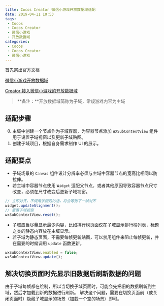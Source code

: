 ```yaml
---
title: Cocos Creator 微信小游戏开放数据域适配
date: 2019-04-11 10:53
tags:
 - Cocos
 - Cocos Creator
 - 微信小游戏
 - 开放数据域
categories:
 - Cocos
 - Cocos Creator
 - 微信小游戏
---
```


首先祭出官方文档

[微信小游戏开放数据域](https://developers.weixin.qq.com/minigame/dev/tutorial/open-ability/open-data.html#%E5%BC%80%E6%94%BE%E6%95%B0%E6%8D%AE%E5%9F%9F)

[Creator 接入微信小游戏的开放数据域](https://docs.cocos.com/creator/manual/zh/publish/publish-wechatgame-sub-domain.html)

> **备注：**开放数据域简称为子域，常规游戏内容为主域

## 适配步骤

0. 主域中创建一个节点作为子域容器，为容器节点添加 `WXSubContextView` 组件用于设置子域视窗以及更新子域贴图。
0. 创建子域项目，根据自身需求制作 UI 的展示。

## 适配要点

* 子域场景的 `Canvas` 组件设计分辨率必须与主域中容器节点的宽高比相同以防拉伸。
* 若主域中容器节点使用 `Widget` 适配父节点，或者其他原因导致容器节点尺寸改变，必须在尺寸改变后更新子域视窗。
 
```javascript
// 立即对齐，不调用该函数的话，将会等到下一帧对齐
widget.updateAlignment();
// 重置子域视窗
wxSubContextView.reset();
```

* 子域应当尽量显示最少内容，比如排行榜页面仅在子域显示排行榜列表，标题之类的静态内容放在主域显示。
* 若子域为静态页面，不需要每帧更新贴图，可以禁用组件来阻止每帧更新，并在需要的时候调用 `update` 函数更新。

```javascript
wxSubContextView.enabled = false;
wxSubContextView.update();
```

## 解决切换页面时先显示旧数据后刷新数据的问题

由于子域每帧都在绘制，所以当切换子域页面时，可能会先把旧的数据刷新到主域，然后才加载到新的数据进行刷新。
解决这个问题，需要在切换页面前（或关闭页面时）隐藏子域显示的场景（加载一个空的场景）即可。